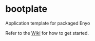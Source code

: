 bootplate
=========

Application template for packaged Enyo

Refer to the [Wiki](https://github.com/enyojs/enyo/wiki/Bootplate) for how to get started.
